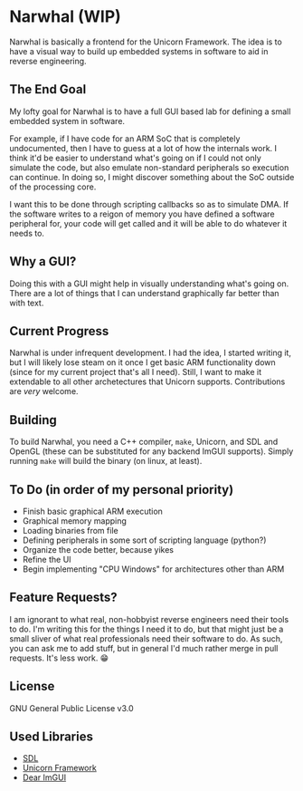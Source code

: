 # Narwhal (WIP)
Narwhal is basically a frontend for the Unicorn Framework. The idea is to have a visual way to build up embedded systems in software to aid in reverse engineering.

## The End Goal
My lofty goal for Narwhal is to have a full GUI based lab for defining a small embedded system in software. 

For example, if I have code for an ARM SoC that is completely undocumented, then I have to guess at a lot of how the internals work. I think it'd be easier to understand what's going on if I could not only simulate the code, but also emulate non-standard peripherals so execution can continue. In doing so, I might discover something about the SoC outside of the processing core.

I want this to be done through scripting callbacks so as to simulate DMA. If the software writes to a reigon of memory you have defined a software peripheral for, your code will get called and it will be able to do whatever it needs to.

## Why a GUI?
Doing this with a GUI might help in visually understanding what's going on. There are a lot of things that I can understand graphically far better than with text.

## Current Progress
Narwhal is under infrequent development. I had the idea, I started writing it, but I will likely lose steam on it once I get basic ARM functionality down (since for my current project that's all I need). Still, I want to make it extendable to all other archetectures that Unicorn supports. Contributions are _very_ welcome.

## Building
To build Narwhal, you need a C++ compiler, `make`, Unicorn, and SDL and OpenGL (these can be substituted for any backend ImGUI supports). Simply running `make` will build the binary (on linux, at least).

## To Do (in order of my personal priority)
 - Finish basic graphical ARM execution
 - Graphical memory mapping
 - Loading binaries from file
 - Defining peripherals in some sort of scripting language (python?)
 - Organize the code better, because yikes
 - Refine the UI
 - Begin implementing "CPU Windows" for architectures other than ARM

## Feature Requests?
I am ignorant to what real, non-hobbyist reverse engineers need their tools to do. I'm writing this for the things I need it to do, but that might just be a small sliver of what real professionals need their software to do. As such, you can ask me to add stuff, but in general I'd much rather merge in pull requests. It's less work. 😁

## License
GNU General Public License v3.0

## Used Libraries
 - [SDL](https://www.libsdl.org/)
 - [Unicorn Framework](https://github.com/unicorn-engine/unicorn)
 - [Dear ImGUI](https://github.com/ocornut/imgui)
